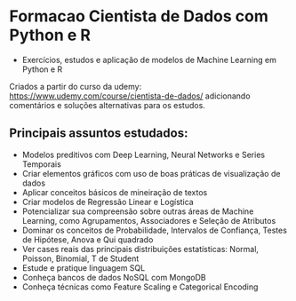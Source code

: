 # Formacao Cientista de Dados com Python e R

 - Exercícios, estudos e aplicação de modelos de Machine Learning em Python e R
 
 Criados a partir do curso da udemy: https://www.udemy.com/course/cientista-de-dados/
 adicionando comentários e soluções alternativas para os estudos.
 
 ## Principais assuntos estudados:
 
- Modelos preditivos com Deep Learning, Neural Networks e Series Temporais
- Criar elementos gráficos com uso de boas práticas de visualização de dados
- Aplicar conceitos básicos de mineiração de textos
- Criar modelos de Regressão Linear e Logística
- Potencializar sua compreensão sobre outras áreas de Machine Learning, como Agrupamentos, Associadores e Seleção de Atributos
- Dominar os conceitos de Probabilidade, Intervalos de Confiança, Testes de Hipótese, Anova e Qui quadrado
- Ver cases reais das principais distribuições estatísticas: Normal, Poisson, Binomial, T de Student
- Estude e pratique linguagem SQL
- Conheça bancos de dados NoSQL com MongoDB
- Conheça técnicas como Feature Scaling e Categorical Encoding
 
 
